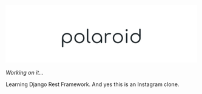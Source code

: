 ![Polaroid](./static-dev/brand/logo.svg)


_Working on it..._

Learning Django Rest Framework. And yes this is an Instagram clone.
